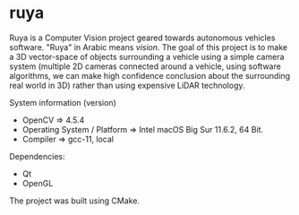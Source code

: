 # ruya
 
Ruya is a Computer Vision project geared towards autonomous vehicles software. "Ruya" in Arabic means *vision*. The goal of this project is to make a 3D vector-space of objects surrounding a vehicle using a simple camera system (multiple 2D cameras connected around a vehicle, using software algorithms, we can make high confidence conclusion about the surrounding real world in 3D) rather than using expensive LiDAR technology.

System information (version)
- OpenCV => 4.5.4
- Operating System / Platform => Intel macOS Big Sur 11.6.2, 64 Bit.
- Compiler => gcc-11, local

Dependencies:
- Qt
- OpenGL

The project was built using CMake.
